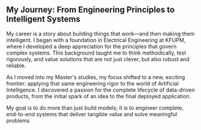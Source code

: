 ## My Journey: From Engineering Principles to Intelligent Systems

My career is a story about building things that work—and then making them intelligent. I began with a foundation in Electrical Engineering at KFUPM, where I developed a deep appreciation for the principles that govern complex systems. This background taught me to think methodically, test rigorously, and value solutions that are not just clever, but also robust and reliable.

As I moved into my Master's studies, my focus shifted to a new, exciting frontier: applying that same engineering rigor to the world of Artificial Intelligence. I discovered a passion for the complete lifecycle of data-driven products, from the initial spark of an idea to the final deployed application.

My goal is to do more than just build models; it is to engineer complete, end-to-end systems that deliver tangible value and solve meaningful problems